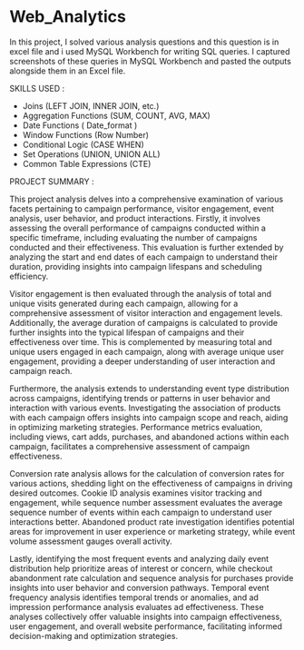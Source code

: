 # Web_Analytics
In this project, I solved various analysis questions and this question is in excel file and i used MySQL Workbench for writing SQL queries. I captured screenshots of these queries in MySQL Workbench and pasted the outputs alongside them in an Excel file.

SKILLS USED :

- Joins (LEFT JOIN, INNER JOIN, etc.)
- Aggregation Functions (SUM, COUNT, AVG, MAX)
- Date Functions ( Date_format )
- Window Functions (Row Number)
- Conditional Logic (CASE WHEN)
- Set Operations (UNION, UNION ALL)
- Common Table Expressions (CTE)


PROJECT SUMMARY :

This project analysis delves into a comprehensive examination of various facets pertaining to campaign performance, visitor engagement, event analysis, user behavior, and product interactions. Firstly, it involves assessing the overall performance of campaigns conducted within a specific timeframe, including evaluating the number of campaigns conducted and their effectiveness. This evaluation is further extended by analyzing the start and end dates of each campaign to understand their duration, providing insights into campaign lifespans and scheduling efficiency.

Visitor engagement is then evaluated through the analysis of total and unique visits generated during each campaign, allowing for a comprehensive assessment of visitor interaction and engagement levels. Additionally, the average duration of campaigns is calculated to provide further insights into the typical lifespan of campaigns and their effectiveness over time. This is complemented by measuring total and unique users engaged in each campaign, along with average unique user engagement, providing a deeper understanding of user interaction and campaign reach.

Furthermore, the analysis extends to understanding event type distribution across campaigns, identifying trends or patterns in user behavior and interaction with various events. Investigating the association of products with each campaign offers insights into campaign scope and reach, aiding in optimizing marketing strategies. Performance metrics evaluation, including views, cart adds, purchases, and abandoned actions within each campaign, facilitates a comprehensive assessment of campaign effectiveness.

Conversion rate analysis allows for the calculation of conversion rates for various actions, shedding light on the effectiveness of campaigns in driving desired outcomes. Cookie ID analysis examines visitor tracking and engagement, while sequence number assessment evaluates the average sequence number of events within each campaign to understand user interactions better. Abandoned product rate investigation identifies potential areas for improvement in user experience or marketing strategy, while event volume assessment gauges overall activity.

Lastly, identifying the most frequent events and analyzing daily event distribution help prioritize areas of interest or concern, while checkout abandonment rate calculation and sequence analysis for purchases provide insights into user behavior and conversion pathways. Temporal event frequency analysis identifies temporal trends or anomalies, and ad impression performance analysis evaluates ad effectiveness. These analyses collectively offer valuable insights into campaign effectiveness, user engagement, and overall website performance, facilitating informed decision-making and optimization strategies.

